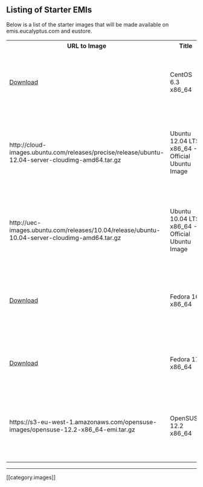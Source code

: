 ## Listing of Starter EMIs

Below is a list of the starter images that will be made available on emis.eucalyptus.com and eustore. 

<table>
    <tr>
       <th>URL to Image</th>
       <th>Title</th>
       <th>Owner</th>
       <th>Latest Test</th>
       <th>Notes</th>
    </tr>
    <tr>
       <td><a href="http://emis.eucalyptus.com/starter-emis/euca-centos6.3-2012.11.07-x86_64.tgz">Download</a></td>
       <td>CentOS 6.3 x86_64</td>
       <td>Olivier Renault - olivier.renault@eucalyptus.com</td>
       <td><a href="https://github.com/eucalyptus/image-verification-results/blob/master/centos6.3-eutester-testresults.txt">Test Results</a>(Eucalyptus 3.0.x - 3.1.x)</td>
       <td>SELinux / iptables disabled. Root disk of 4.5G. Root user enable. It works w/ kexec kernel ( default kernel is provided as part of tar ).</td>
    </tr>
    <tr>
       <td>http://cloud-images.ubuntu.com/releases/precise/release/ubuntu-12.04-server-cloudimg-amd64.tar.gz</td>
       <td>Ubuntu 12.04 LTS x86_64 - Official Ubuntu Image</td>
       <td>Tom Ellis - tom.ellis@eucalyptus.com</td>
       <td>None</td>
       <td>Latest official Ubuntu image from cloud-images.ubuntu.com (if we use this link, it'll always pull the latest version of the image as they get updated frequently)</td>
    </tr>
    <tr>
       <td>http://uec-images.ubuntu.com/releases/10.04/release/ubuntu-10.04-server-cloudimg-amd64.tar.gz</td>
       <td>Ubuntu 10.04 LTS x86_64 - Official Ubuntu Image</td>
       <td>Tom Ellis - tom.ellis@eucalyptus.com</td>
       <td>None</td>
       <td>Latest official Ubuntu image from cloud-images.ubuntu.com (if we use this link, it'll always pull the latest version of the image as they get updated frequently)</td>
    </tr>
    </tr>
    <tr>
       <td><a href="http://emis.eucalyptus.com/starter-emis/euca-fedora16-2012.11.07-x86_64.tgz">Download</a></td>
       <td>Fedora 16 x86_64</td>
       <td>Olivier Renault - olivier.renault@eucalyptus.com</td>
       <td><a href="https://github.com/eucalyptus/image-verification-results/blob/master/fedora16-eutester-testresults.txt">Test results</a>(Eucalyptus 3.0.x - 3.1.x)</td>
       <td>SELinux / iptables disabled. Root disk of 4.5G. Root user enabled. It works w/ kexec kernel ( default kernel is provided as part of tar )</td>
    </tr>
    <tr>
       <td><a href="http://emis.eucalyptus.com/starter-emis/euca-fedora17-2012.11.07-x86_64.tgz">Download</a></td>
       <td>Fedora 17 x86_64</td>
       <td>Olivier Renault - olivier.renault@eucalyptus.com</td>
       <td><a href="https://github.com/eucalyptus/image-verification-results/blob/master/fedora17-eutester-testresults.txt">Test Results</a>(Eucalyptus 3.0.x - 3.1.x)</td>
       <td>SELinux / iptables disabled. Root disk of 4.5G. Root user enabled. It works w/ kexec kernel ( default kernel is provided as part of tar )</td>
    </tr>
    <tr>
       <td>https://s3-eu-west-1.amazonaws.com/opensuse-images/opensuse-12.2-x86_64-emi.tar.gz</td>
       <td>OpenSUSE 12.2 x86_64</td>
       <td>Lester Wade - lester@eucalyptus.com</td>
       <td><a href="https://github.com/eucalyptus/image-verification-results/blob/master/opensuse12.2-eutester-testresults.txt">Test Results</a>(Eucalyptus 3.0.x - 3.1.x)</td>
       <td>KVM image. SUSE Firewall off.  Root disk of 2.5G.  Root user enabled.  Working with kexec kernel and ramdisk. OpenSUSE minimal base package set.</td>
    </tr>
    <tr>
       <td></td>
       <td></td>
       <td></td>
       <td></td>
       <td></td>
    </tr>
    <tr>
       <td></td>
       <td></td>
       <td></td>
       <td></td>
       <td></td>
    </tr>
</table>

*****

[[category.images]]